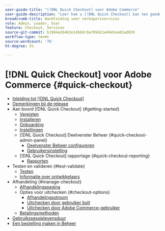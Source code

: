 ```yaml
---
user-guide-title: "[!DNL Quick Checkout] voor Adobe Commerce"
user-guide-description: "Leer hoe u [!DNL Quick Checkout] kan ten goede komen aan uw Adobe Commerce-exemplaar en hoe u de extensie met succes aan boord kunt nemen en kunt instellen."
breadcrumb-title: Handleiding voor verkopersservices
role: Admin, Leader, User
feature: Checkout, Services
source-git-commit: b1984a26463e14b8dc9a789421e49e5ea81ad039
workflow-type: tm+mt
source-wordcount: '76'
ht-degree: 5%

---
```



# [!DNL Quick Checkout] voor Adobe Commerce {#quick-checkout}

- [Inleiding tot [!DNL Quick Checkout]](overview.md)
- [Opmerkingen bij de release](release-notes.md)
- Aan boord [!DNL Quick Checkout] {#getting-started}
   - [Vereisten](prerequisites.md)
   - [Installeren](install.md)
   - [Onboarding](onboarding.md)
   - [Instellingen](settings-quick-checkout.md)
   - [!DNL Quick Checkout] Deelvenster Beheer {#quick-checkout-admin-panel}
      - [Deelvenster Beheer configureren](admin-panel.md)
      - [Gebruikersinstelling](user-roles-setup.md)
   - [!DNL Quick Checkout] rapportage {#quick-checkout-reporting}
      - [Rapporten](reports.md)
- Testen en valideren {#test-validate}
   - [Testen](testing.md)
   - [Informatie over ontwikkelaars](developer.md)
- Afhandeling {#manage-checkout}
   - [Afhandelingspagina](checkout-page.md)
   - Opties voor uitchecken {#checkout-options}
      - [Afhandelingsstroom](checkout-flow.md)
      - [Uitchecken door gebruiker bolt](checkout-bolt.md)
      - [Uitchecken door Adobe Commerce-gebruiker](checkout-adobe-commerce.md)
   - [Betalingsmethoden](payment-methods.md)
- [Gebruikssessielevensduur](user-session-lifetime.md)
- [Een bestelling maken in Beheer](create-order-admin.md)

